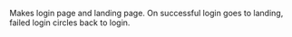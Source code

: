 Makes login page and landing page. On successful login goes to landing, failed login circles back to login.
